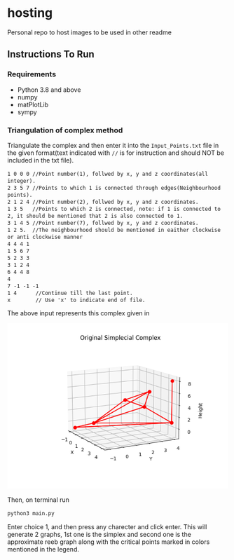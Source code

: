# hosting
Personal repo to host images to be used in other readme

## Instructions To Run 
### Requirements 
- Python 3.8 and above
- numpy 
- matPlotLib
- sympy
### Triangulation of complex method 
Triangulate the complex and then enter it into the ```Input_Points.txt``` file in the given format(text indicated with ```//``` is for instruction and should NOT be included in the txt file).
```
1 0 0 0 //Point number(1), follwed by x, y and z coordinates(all integer).
2 3 5 7 //Points to which 1 is connected through edges(Neighbourhood points).
2 1 2 4 //Point number(2), follwed by x, y and z coordinates.
1 3 5   //Points to which 2 is connected, note: if 1 is connected to 2, it should be mentioned that 2 is also connected to 1.
3 1 4 5 //Point number(7), follwed by x, y and z coordinates.
1 2 5.  //The neighbourhood should be mentioned in eaither clockwise or anti clockwise manner
4 4 4 1
1 5 6 7
5 2 3 3
3 1 2 4
6 4 4 8
4
7 -1 -1 -1
1 4      //Continue till the last point.
x        // Use 'x' to indicate end of file.
```
The above input represents this complex given in


![App Screenshot](https://github.com/nitheezkant/hosting/blob/main/Example%201.png)


Then, on terminal run 
``` bash
python3 main.py
```
Enter choice 1, and then press any charecter and click enter.
This will generate 2 graphs, 1st one is the simplex and second one is the approximate reeb graph along with the critical points marked in colors mentioned in the legend.
